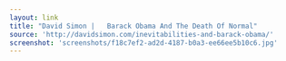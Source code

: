 ```yaml
---
layout: link
title: "David Simon |   Barack Obama And The Death Of Normal"
source: 'http://davidsimon.com/inevitabilities-and-barack-obama/'
screenshot: 'screenshots/f18c7ef2-ad2d-4187-b0a3-ee66ee5b10c6.jpg'
---
```


